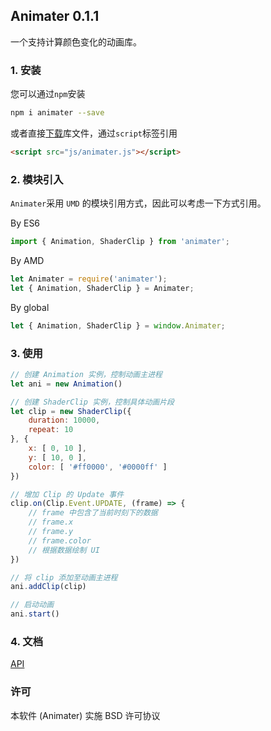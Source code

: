 ## Animater 0.1.1

一个支持计算颜色变化的动画库。

### 1. 安装

您可以通过`npm`安装

```sh
npm i animater --save
```

或者直接[下载](./animater.js)库文件，通过`script`标签引用

```html
<script src="js/animater.js"></script>
```

### 2. 模块引入

`Animater`采用 `UMD` 的模块引用方式，因此可以考虑一下方式引用。


By ES6

```js
import { Animation, ShaderClip } from 'animater';
```

By AMD

```js
let Animater = require('animater');
let { Animation, ShaderClip } = Animater;
```

By global

```js
let { Animation, ShaderClip } = window.Animater;
```

### 3. 使用

```js
// 创建 Animation 实例，控制动画主进程
let ani = new Animation()

// 创建 ShaderClip 实例，控制具体动画片段
let clip = new ShaderClip({
	duration: 10000,
	repeat: 10
}, {
	x: [ 0, 10 ],
	y: [ 10, 0 ],
	color: [ '#ff0000', '#0000ff' ]
})

// 增加 Clip 的 Update 事件
clip.on(Clip.Event.UPDATE, (frame) => {
	// frame 中包含了当前时刻下的数据
	// frame.x
	// frame.y
	// frame.color
	// 根据数据绘制 UI
})

// 将 clip 添加至动画主进程
ani.addClip(clip)

// 启动动画
ani.start()

```

### 4. 文档

[API](./doc/api.md)

<!-- [DEMO](./demo) -->


### 许可
本软件 (Animater) 实施 BSD 许可协议